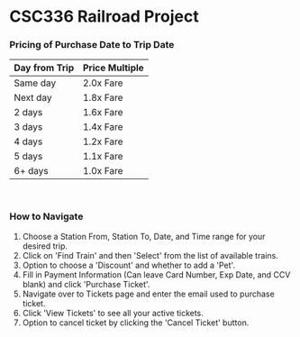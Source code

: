 # CSC336 Railroad Project


### Pricing of Purchase Date to Trip Date
| Day from Trip | Price Multiple | 
|---|---|
| Same day| 2.0x Fare| 
| Next day | 1.8x Fare| 
| 2 days | 1.6x Fare  |  
| 3 days | 1.4x Fare  | 
| 4 days | 1.2x Fare  |
| 5 days | 1.1x Fare  |
| 6+ days | 1.0x Fare |

<br/>

### How to Navigate
1. Choose a Station From, Station To, Date, and Time range for your desired trip.
2. Click on 'Find Train' and then 'Select' from the list of available trains.
3. Option to choose a 'Discount' and whether to add a 'Pet'.
4. Fill in Payment Information (Can leave Card Number, Exp Date, and CCV blank) and click 'Purchase Ticket'.
5. Navigate over to Tickets page and enter the email used to purchase ticket.
6. Click 'View Tickets' to see all your active tickets.
7. Option to cancel ticket by clicking the 'Cancel Ticket' button.
